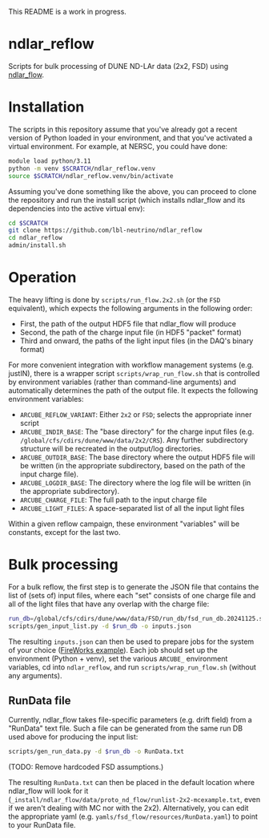 This README is a work in progress.

# ndlar_reflow

Scripts for bulk processing of DUNE ND-LAr data (2x2, FSD) using [ndlar_flow](https://github.com/DUNE/ndlar_flow.git).

# Installation

The scripts in this repository assume that you've already got a recent version of Python loaded in your environment, and that you've activated a virtual environment. For example, at NERSC, you could have done:

``` bash
module load python/3.11
python -m venv $SCRATCH/ndlar_reflow.venv
source $SCRATCH/ndlar_reflow.venv/bin/activate
```

Assuming you've done something like the above, you can proceed to clone the repository and run the install script (which installs ndlar_flow and its dependencies into the active virtual env):

``` bash
cd $SCRATCH
git clone https://github.com/lbl-neutrino/ndlar_reflow
cd ndlar_reflow
admin/install.sh
```

# Operation

The heavy lifting is done by `scripts/run_flow.2x2.sh` (or the `FSD` equivalent), which expects the following arguments in the following order:
- First, the path of the output HDF5 file that ndlar_flow will produce
- Second, the path of the charge input file (in HDF5 "packet" format)
- Third and onward, the paths of the light input files (in the DAQ's binary format)

For more convenient integration with workflow management systems (e.g. justIN), there is a wrapper script `scripts/wrap_run_flow.sh` that is controlled by environment variables (rather than command-line arguments) and automatically determines the path of the output file. It expects the following environment variables:
- `ARCUBE_REFLOW_VARIANT`: Either `2x2` or `FSD`; selects the appropriate inner script
- `ARCUBE_INDIR_BASE`: The "base directory" for the charge input files (e.g. `/global/cfs/cdirs/dune/www/data/2x2/CRS`). Any further subdirectory structure will be recreated in the output/log directories.
- `ARCUBE_OUTDIR_BASE`: The base directory where the output HDF5 file will be written (in the appropriate subdirectory, based on the path of the input charge file).
- `ARCUBE_LOGDIR_BASE`: The directory where the log file will be written (in the appropriate subdirectory).
- `ARCUBE_CHARGE_FILE`: The full path to the input charge file
- `ARCUBE_LIGHT_FILES`: A space-separated list of all the input light files

Within a given reflow campaign, these environment "variables" will be constants, except for the last two.

# Bulk processing

For a bulk reflow, the first step is to generate the JSON file that contains the list of (sets of) input files, where each "set" consists of one charge file and all of the light files that have any overlap with the charge file:

``` bash
run_db=/global/cfs/cdirs/dune/www/data/FSD/run_db/fsd_run_db.20241125.sqlite
scripts/gen_input_list.py -d $run_db -o inputs.json
```

The resulting `inputs.json` can then be used to prepare jobs for the system of your choice ([FireWorks example](https://github.com/lbl-neutrino/fireworks4dune/tree/develop/scripts/fwsub_reflow.py)). Each job should set up the environment (Python + venv), set the various `ARCUBE_` environment variables, cd into `ndlar_reflow`, and run `scripts/wrap_run_flow.sh` (without any arguments).

## RunData file

Currently, ndlar_flow takes file-specific parameters (e.g. drift field) from a "RunData" text file. Such a file can be generated from the same run DB used above for producing the input list:

``` bash
scripts/gen_run_data.py -d $run_db -o RunData.txt
```

(TODO: Remove hardcoded FSD assumptions.)

The resulting `RunData.txt` can then be placed in the default location where ndlar_flow will look for it (`_install/ndlar_flow/data/proto_nd_flow/runlist-2x2-mcexample.txt`, even if we aren't dealing with MC nor with the 2x2). Alternatively, you can edit the appropriate yaml (e.g. `yamls/fsd_flow/resources/RunData.yaml`) to point to your RunData file.
